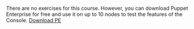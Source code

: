 There are no exercises for this course. However, you can download Puppet Enterprise for free and use it on up to 10 nodes to test the features of the Console. <a href="https://puppetlabs.com/puppet/puppet-enterprise">Download PE</a></p>